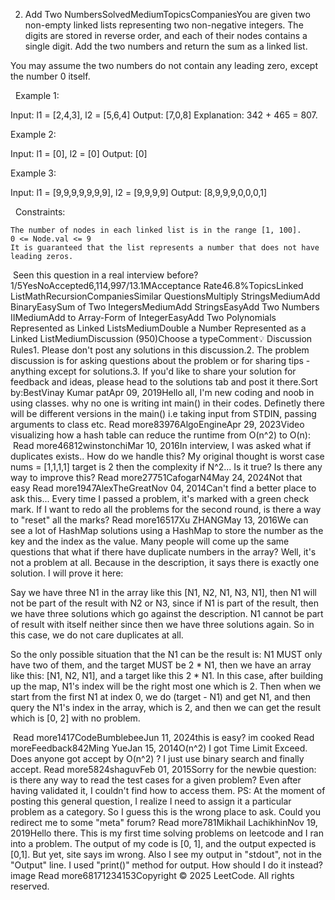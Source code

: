 2. Add Two NumbersSolvedMediumTopicsCompaniesYou are given two non-empty linked lists representing two non-negative integers. The digits are stored in reverse order, and each of their nodes contains a single digit. Add the two numbers and return the sum as a linked list.

You may assume the two numbers do not contain any leading zero, except the number 0 itself.

 
Example 1:

Input: l1 = [2,4,3], l2 = [5,6,4]
Output: [7,0,8]
Explanation: 342 + 465 = 807.


Example 2:

Input: l1 = [0], l2 = [0]
Output: [0]


Example 3:

Input: l1 = [9,9,9,9,9,9,9], l2 = [9,9,9,9]
Output: [8,9,9,9,0,0,0,1]


 
Constraints:


	The number of nodes in each linked list is in the range [1, 100].
	0 <= Node.val <= 9
	It is guaranteed that the list represents a number that does not have leading zeros.

 Seen this question in a real interview before?1/5YesNoAccepted6,114,997/13.1MAcceptance Rate46.8%TopicsLinked ListMathRecursionCompaniesSimilar QuestionsMultiply StringsMediumAdd BinaryEasySum of Two IntegersMediumAdd StringsEasyAdd Two Numbers IIMediumAdd to Array-Form of IntegerEasyAdd Two Polynomials Represented as Linked ListsMediumDouble a Number Represented as a Linked ListMediumDiscussion (950)Choose a typeComment💡 Discussion Rules1. Please don't post any solutions in this discussion.2. The problem discussion is for asking questions about the problem or for sharing tips - anything except for solutions.3. If you'd like to share your solution for feedback and ideas, please head to the solutions tab and post it there.Sort by:BestVinay Kumar patApr 09, 2019Hello all,
I'm new coding and noob in using classes. why no one is writing int main() in their codes. Definetly there will be different versions in the main() i.e taking input from STDIN, passing arguments to class etc. Read more83976AlgoEngineApr 29, 2023Video visualizing how a hash table can reduce the runtime from O(n^2) to O(n):
 Read more46812winstonchiMar 10, 2016In interview, I was asked what if duplicates exists.. How do we handle this?
My original thought is worst case nums = [1,1,1,1] target is 2
then the complexity if N^2... Is it true?
Is there any way to improve this? Read more27751CafogarN4May 24, 2024Not that easy Read more1947AlexTheGreatNov 04, 2014Can't find a better place to ask this...
Every time I passed a problem, it's marked with a green check mark.
If I want to redo all the problems for the second round, is there a way to "reset" all the marks? Read more16517Xu ZHANGMay 13, 2016We can see a lot of HashMap solutions using a HashMap to store the number as the key and the index as the value.
Many people will come up the same questions that what if there have duplicate numbers in the array?
Well, it's not a problem at all. Because in the description, it says there is exactly one solution. I will prove it here:


Say we have three N1 in the array like this [N1, N2, N1, N3, N1], then N1 will not be part of the result with N2 or N3, since if N1 is part of the result, then we have three solutions which go against the description. N1 cannot be part of result with itself neither since then we have three solutions again. So in this case, we do not care duplicates at all.


So the only possible situation that the N1 can be the result is: N1 MUST only have two of them, and the target MUST be 2 * N1, then we have an array like this: [N1, N2, N1], and a target like this 2 * N1. In this case, after building up the map, N1's index will be the right most one which is 2. Then when we start from the first N1 at index 0, we do (target - N1) and get N1, and then query the N1's index in the array, which is 2, and then we can get the result which is [0, 2] with no problem.

 Read more1417CodeBumblebeeJun 11, 2024this is easy? im cooked Read moreFeedback842Ming YueJan 15, 2014O(n^2) I got Time Limit Exceed. Does anyone got accept by O(n^2) ? I just use binary search and finally accept. Read more5824shaguvFeb 01, 2015Sorry for the newbie question: is there any way to read the test cases for a given problem? Even after having validated it, I couldn't find how to access them.
PS: At the moment of posting this general question, I realize I need to assign it a particular problem as a category. So I guess this is the wrong place to ask. Could you redirect me to some "meta" forum? Read more781Mikhail LachikhinNov 19, 2019Hello there. This is my first time solving problems on leetcode and I ran into a problem. The output of my code is [0, 1], and the output expected is [0,1]. But yet, site says im wrong. Also I see my output in "stdout", not in the "Output" line. I used "print()" method for output. How should I do it instead? image Read more68171234153Copyright © 2025 LeetCode. All rights reserved.